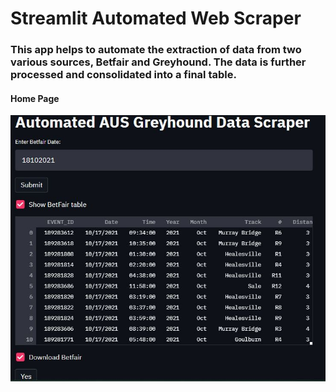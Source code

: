
# Streamlit Automated Web Scraper

### This app helps to automate the extraction of data from two various sources, Betfair and Greyhound. The data is further processed and consolidated into a final table.

#### Home Page
<p align="center"> 
  <kbd>
    <a href="https://github.com/okoliechykwuka/greyhound/" target="_blank"><img src="grey.jpg">
  </a>
  </kbd>
</p>
